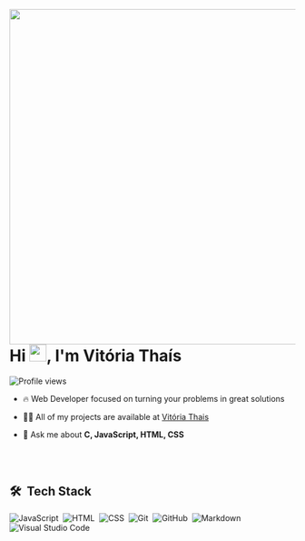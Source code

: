 

<img align="right" height="590em" 
src="https://raw.githubusercontent.com/gist/Vitoria-th/8029de58a8d0b216afb7f6b73e07a461/raw/e12cc96d8dde253a73a95f5d12bf64c4620f5398/githubcard.svg"/>
<h1 align="left">Hi <img src="https://raw.githubusercontent.com/kaueMarques/kaueMarques/master/hi.gif" width="30px"  height="30px">, I'm Vitória Thaís</h1>
<p align="left"> <img src="https://komarev.com/ghpvc/?username=Vitoria-th&color=blue" alt="Profile views" /> </p>

- 🔥 Web Developer focused on turning your problems in great solutions

- 👨‍💻 All of my projects are available at [Vitória Thais](https://github.com/Vitoria-th)


- 💬 Ask me about **C, JavaScript, HTML, CSS**

<br><br>

## 🛠 &nbsp;Tech Stack

![JavaScript](https://img.shields.io/badge/-JavaScript-05122A?style=flat&logo=javascript)&nbsp;
![HTML](https://img.shields.io/badge/-HTML-05122A?style=flat&logo=HTML5)&nbsp;
![CSS](https://img.shields.io/badge/-CSS-05122A?style=flat&logo=CSS3&logoColor=1572B6)&nbsp;
![Git](https://img.shields.io/badge/-Git-05122A?style=flat&logo=git)&nbsp;
![GitHub](https://img.shields.io/badge/-GitHub-05122A?style=flat&logo=github)&nbsp;
![Markdown](https://img.shields.io/badge/-Markdown-05122A?style=flat&logo=markdown)&nbsp;
![Visual Studio Code](https://img.shields.io/badge/-Visual%20Studio%20Code-05122A?style=flat&logo=visual-studio-code&logoColor=007ACC)&nbsp;

